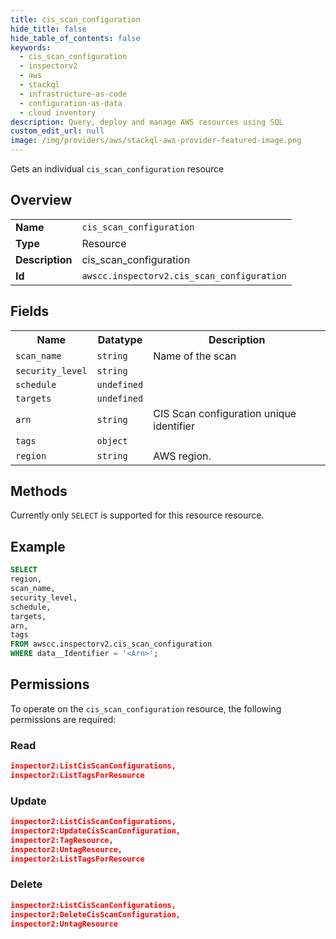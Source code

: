 ```yaml
---
title: cis_scan_configuration
hide_title: false
hide_table_of_contents: false
keywords:
  - cis_scan_configuration
  - inspectorv2
  - aws
  - stackql
  - infrastructure-as-code
  - configuration-as-data
  - cloud inventory
description: Query, deploy and manage AWS resources using SQL
custom_edit_url: null
image: /img/providers/aws/stackql-aws-provider-featured-image.png
---
```

Gets an individual <code>cis_scan_configuration</code> resource

## Overview
<table><tbody>
<tr><td><b>Name</b></td><td><code>cis_scan_configuration</code></td></tr>
<tr><td><b>Type</b></td><td>Resource</td></tr>
<tr><td><b>Description</b></td><td>cis_scan_configuration</td></tr>
<tr><td><b>Id</b></td><td><code>awscc.inspectorv2.cis_scan_configuration</code></td></tr>
</tbody></table>

## Fields
<table><tbody>
<tr><th>Name</th><th>Datatype</th><th>Description</th></tr>
<tr><td><code>scan_name</code></td><td><code>string</code></td><td>Name of the scan</td></tr>
<tr><td><code>security_level</code></td><td><code>string</code></td><td></td></tr>
<tr><td><code>schedule</code></td><td><code>undefined</code></td><td></td></tr>
<tr><td><code>targets</code></td><td><code>undefined</code></td><td></td></tr>
<tr><td><code>arn</code></td><td><code>string</code></td><td>CIS Scan configuration unique identifier</td></tr>
<tr><td><code>tags</code></td><td><code>object</code></td><td></td></tr>
<tr><td><code>region</code></td><td><code>string</code></td><td>AWS region.</td></tr>

</tbody></table>

## Methods
Currently only <code>SELECT</code> is supported for this resource resource.

## Example
```sql
SELECT
region,
scan_name,
security_level,
schedule,
targets,
arn,
tags
FROM awscc.inspectorv2.cis_scan_configuration
WHERE data__Identifier = '<Arn>';
```

## Permissions

To operate on the <code>cis_scan_configuration</code> resource, the following permissions are required:

### Read
```json
inspector2:ListCisScanConfigurations,
inspector2:ListTagsForResource
```

### Update
```json
inspector2:ListCisScanConfigurations,
inspector2:UpdateCisScanConfiguration,
inspector2:TagResource,
inspector2:UntagResource,
inspector2:ListTagsForResource
```

### Delete
```json
inspector2:ListCisScanConfigurations,
inspector2:DeleteCisScanConfiguration,
inspector2:UntagResource
```


